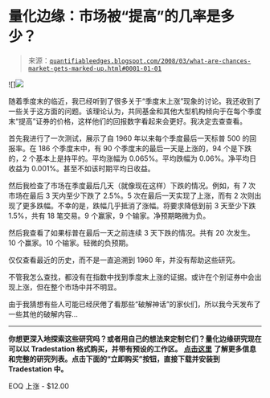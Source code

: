 <!--yml

分类：未分类

日期：2024-05-18 08:29:57

-->

# 量化边缘：市场被“提高”的几率是多少？

> 来源：[`quantifiableedges.blogspot.com/2008/03/what-are-chances-market-gets-marked-up.html#0001-01-01`](http://quantifiableedges.blogspot.com/2008/03/what-are-chances-market-gets-marked-up.html#0001-01-01)

![]![](http://www.nwaffle.com/wp-content/uploads/2007/11/ghostbusters_071116_ms.jpg)

随着季度末的临近，我已经听到了很多关于“季度末上涨”现象的讨论。我还收到了一些关于这方面的问题。该理论认为，共同基金和其他大型机构倾向于在每个季度末“提高”证券的价格，这样他们的回报数字看起来会更好。我决定去查查看。

首先我进行了一次测试，展示了自 1960 年以来每个季度最后一天标普 500 的回报率。在 186 个季度末中，有 90 个季度末的最后一天是上涨的，94 个是下跌的，2 个基本上是持平的。平均涨幅为 0.065%。平均跌幅为 0.06%。净平均日收益为 0.001%。甚至不如该时期平均日收益。

然后我检查了市场在季度最后几天（就像现在这样）下跌的情况。例如，有 7 次市场在最后 3 天内至少下跌了 2.5%。5 次在最后一天实现了上涨，而有 2 次则出现了更多跌幅。不幸的是，跌幅几乎抵消了涨幅。将要求降低到前 3 天至少下跌 1.5%，共有 18 笔交易。9 个赢家，9 个输家。净预期略微为负。

然后我查看了如果标普在最后一天之前连续 3 天下跌的情况。共有 20 次发生。10 个赢家。10 个输家。轻微的负预期。

仅仅查看最近的历史，而不是一直追溯到 1960 年，并没有帮助这些研究。

不管我怎么查找，都没有在指数中找到季度末上涨的证据。或许在个别证券中会出现上涨，但在整个市场中并不明显。

由于我猜想有些人可能已经厌倦了看那些“破解神话”的家伙们，所以我今天发布了一些其他的破解内容…

---------------------------------------------------------------------------------------

**你想更深入地探索这些研究吗？或者用自己的想法来定制它们？量化边缘研究现在可以以 Tradestation 格式购买，并带有预设的工作区。** [**点击这里**](http://www.quantifiableedges.com/studies.html) **了解更多信息和完整的研究列表。点击下面的“立即购买”按钮，直接下载并安装到 Tradestation 中。**

EOQ 上涨 - $12.00
